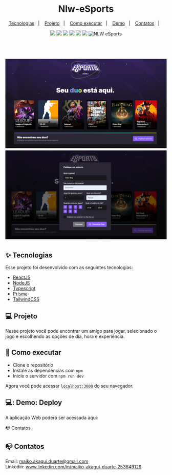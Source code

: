 # <h1 align="center">Nlw-eSports</h1>




<p align="center">
  <a href="#-tecnologias">Tecnologias</a>&nbsp;&nbsp;&nbsp;|&nbsp;&nbsp;&nbsp;
  <a href="#-projeto">Projeto</a>&nbsp;&nbsp;&nbsp;|&nbsp;&nbsp;&nbsp;
  <a href="#-como-executar">Como executar</a>&nbsp;&nbsp;&nbsp;|&nbsp;&nbsp;&nbsp;
  <a href="#iphone-demo-deploy">Demo</a>&nbsp;&nbsp;&nbsp;|&nbsp;&nbsp;&nbsp;
    <a href="#mailbox_with_no_mail-contatos">Contatos</a>&nbsp;&nbsp;&nbsp;|&nbsp;&nbsp;&nbsp;
  

</p>

<p align="center">
  <img src="https://img.shields.io/badge/React-JS-violet">
  <img src="https://img.shields.io/badge/Node-JS-green">
<img src="https://img.shields.io/badge/Prisma-DB-violet">
<img src="https://img.shields.io/badge/Vite-JS-violet">
<img src="https://img.shields.io/badge/Typescript-TS-blue">
<img src="https://img.shields.io/badge/Tailwind-CSS-blue">





 <img src="https://img.shields.io/badge/NLW-eSports-violet" alt="NLW eSports" />
</p>

<br>


<p align="center">
  
 
</p>

<h1 align="center">
  <img alt="screenshot" title="home" src="./public/screenshot.png" />
  <img alt="screenshot2" title="modal" src="./public/screenshot2.png" />
</h1>


## ✨ Tecnologias

Esse projeto foi desenvolvido com as seguintes tecnologias:

- [ReactJS](https://reactjs.org/)
- [NodeJS](https://nodejs.org/)
- [Typescript](https://www.typescriptlang.org/)
- [Prisma](https://www.prisma.io/)
- [TailwindCSS](https://tailwindcss.com/)


## 💻 Projeto

Nesse projeto você pode encontrar um amigo para jogar, selecionado o jogo e escolhendo as opções de dia, hora e experiência.


## 🚀 Como executar

- Clone o repositório
- Instale as dependências com `npm`
- Inicie o servidor com `npm run dev`

Agora você pode acessar [`localhost:3000`](http://localhost:3000) do seu navegador.

## 💻: Demo: Deploy

A aplicação Web poderá ser acessada aqui: 

📭 Contatos


## :mailbox_with_no_mail: Contatos

Email: maiko.akagui.duarte@gmail.com <br>
Linkedin: www.linkedin.com/in/maiko-akagui-duarte-253649129
